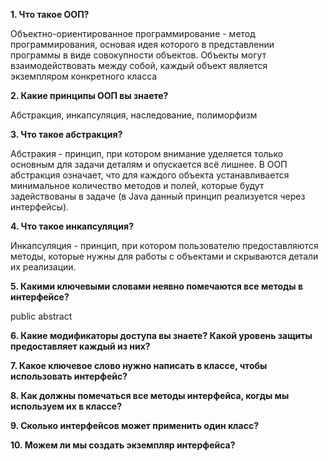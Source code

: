 <b> 1. Что такое ООП? </b>

Объектно-ориентированное программирование - метод программирования, основая идея которого в представлении программы в виде совокупности объектов. Объекты могут взаимодействовать между собой, каждый объект является экземпляром конкретного класса

<p> <b> 2. Какие принципы ООП вы знаете? </b> </p>

Абстракция, инкапсуляция, наследование, полиморфизм

<p> <b> 3. Что такое абстракция?</b>  </p>

Абстракия - принцип, при котором внимание уделяется только основным для задачи деталям и опускается всё лишнее. В ООП абстракция означает, что для каждого объекта устанавливается минимальное количество методов и полей, которые будут задействованы в задаче (в Java данный принцип реализуется через интерфейсы).

<p> <b> 4. Что такое инкапсуляция?</b> </p>

Инкапсуляция - принцип, при котором пользователю предоставляются методы, которые нужны для работы с объектами и скрываются детали их реализации.

<p> <b> 5. Какими ключевыми словами неявно помечаются все методы в интерфейсе?</b> </p>

public abstract

<p> <b> 6. Какие модификаторы доступа вы знаете? Какой уровень защиты предоставляет каждый из них?</b> </p>



<p> <b> 7. Какое ключевое слово нужно написать в классе, чтобы использовать интерфейс? </b> </p>

<p> <b> 8. Как должны помечаться все методы интерфейса, когды мы используем их в классе? </b> </p>

<p> <b> 9. Сколько интерфейсов может применить один класс? </b> </p>

<p> <b> 10. Можем ли мы создать экземпляр интерфейса? </b> </p>
